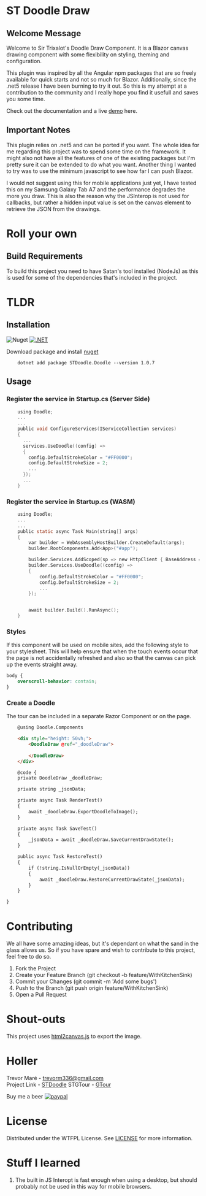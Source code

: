 # ST Doodle Draw 

## Welcome Message
Welcome to Sir Trixalot's Doodle Draw Component. It is a Blazor canvas drawing component with some flexibility on styling, theming and configuration.

This plugin was inspired by all the Angular npm packages that are so freely available for quick starts and not so much for Blazor. Additionally, since 
the .net5 release I have been burning to try it out. So this is my attempt at a contribution to the community and I really hope you find it usefull and saves you some time.

Check out the documentation and a live [demo](https://trevormare.github.io/STDoodle) here. 

## Important Notes
This plugin relies on .net5 and can be ported if you want. The whole idea for me regarding this project was to spend some time on the framework. It might also not have all the features of one of the existing packages but I'm pretty sure it can be extended to do what you want. Another thing I wanted to try was to use the minimum javascript to see how far I can push Blazor.

I would not suggest using this for mobile applications just yet, I have tested this on my Samsung Galaxy Tab A7 and the performance degrades the more you draw. 
This is also the reason why the JSInterop is not used for callbacks, but rather a hidden input value is set on the canvas element to retrieve the JSON
from the drawings.

# Roll your own
## Build Requirements
To build this project you need to have Satan's tool installed (NodeJs) as this is used for some of the dependencies that's included in the project.

# TLDR

## Installation
![Nuget](https://img.shields.io/nuget/v/STDoodle.Doodle?style=for-the-badge)
[![.NET](https://github.com/TrevorMare/STDoodle/actions/workflows/dotnet.yml/badge.svg)](https://github.com/TrevorMare/STDoodle/actions/workflows/dotnet.yml)

Download package and install [nuget](https://www.nuget.org/packages/STDoodle.Doodle/)

```shell 
    dotnet add package STDoodle.Doodle --version 1.0.7
```

## Usage
### Register the service in Startup.cs (Server Side)

```c
    using Doodle;
    ...
    ...
    public void ConfigureServices(IServiceCollection services)
    {
      ...
      services.UseDoodle((config) => 
      {
        config.DefaultStrokeColor = "#FF0000";
        config.DefaultStrokeSize = 2;
        ...
      });
      ...
    }
```
### Register the service in Startup.cs (WASM)

```c
    using Doodle;
    ...
    ...
    public static async Task Main(string[] args)
    {
        var builder = WebAssemblyHostBuilder.CreateDefault(args);
        builder.RootComponents.Add<App>("#app");

        builder.Services.AddScoped(sp => new HttpClient { BaseAddress = new Uri(builder.HostEnvironment.BaseAddress) });
        builder.Services.UseDoodle((config) => 
        {
            config.DefaultStrokeColor = "#FF0000";
            config.DefaultStrokeSize = 2;
            ...
        });


        await builder.Build().RunAsync();
    }
```

### Styles

If this component will be used on mobile sites, add the following style to your stylesheet. This will help ensure that when the touch events
occur that the page is not accidentally refreshed and also so that the canvas can pick up the events straight away.

```css
body {
    overscroll-behavior: contain;
}
```

### Create a Doodle
  
The tour can be included in a separate Razor Component or on the page.

```html
    @using Doodle.Components

    <div style="height: 50vh;">
        <DoodleDraw @ref="_doodleDraw">
            
        </DoodleDraw>
    </div>

    @code {
    private DoodleDraw _doodleDraw;

    private string _jsonData;

    private async Task RenderTest() 
    {
        await _doodleDraw.ExportDoodleToImage();
    }

    private async Task SaveTest()
    {
        _jsonData = await _doodleDraw.SaveCurrentDrawState();
    }

    public async Task RestoreTest()
    {
        if (!string.IsNullOrEmpty(_jsonData))
        {
            await _doodleDraw.RestoreCurrentDrawState(_jsonData);
        }
    }

}
```

# Contributing
We all have some amazing ideas, but it's dependant on what the sand in the glass allows us. So if you have spare and wish to contribute to this project, feel free to do so.

1. Fork the Project
2. Create your Feature Branch (git checkout -b feature/WithKitchenSink)
3. Commit your Changes (git commit -m 'Add some bugs')
4. Push to the Branch (git push origin feature/WithKitchenSink)
5. Open a Pull Request

# Shout-outs
This project uses [html2canvas.js](https://html2canvas.hertzen.com/) to export the image. 

# Holler

Trevor Maré - [trevorm336@gmail.com](mailto:trevorm336@gmail.com)  
Project Link - [STDoodle](https://github.com/TrevorMare/STDoodle)
STGTour - [GTour](https://github.com/TrevorMare/STGTour)

Buy me a beer
[![paypal](https://www.paypalobjects.com/en_US/i/btn/btn_donateCC_LG.gif)](https://www.paypal.com/donate?hosted_button_id=JTM723EPNE5N6)

# License
Distributed under the WTFPL License. See [LICENSE](http://www.wtfpl.net/) for more information.

# Stuff I learned
1. The built in JS Interopt is fast enough when using a desktop, but should probably not be used in this way for mobile browsers.




